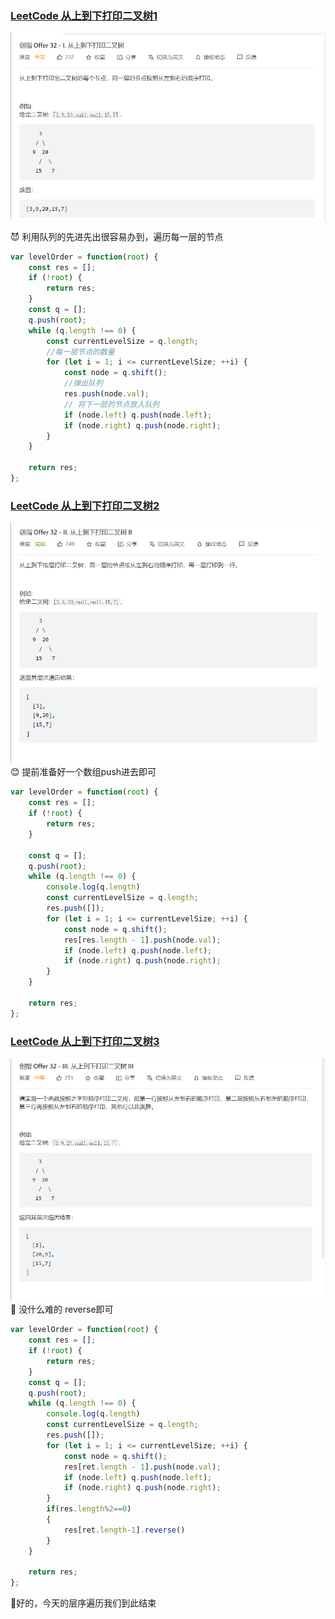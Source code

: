 ### [LeetCode  从上到下打印二叉树1](https://leetcode.cn/problems/cong-shang-dao-xia-da-yin-er-cha-shu-lcof/?envType=study-plan&id=lcof)

![alt](../../public/%E5%B1%82%E5%BA%8F%E9%81%8D%E5%8E%861.jpg)

:smiling_imp: 利用队列的先进先出很容易办到，遍历每一层的节点
```js
var levelOrder = function(root) {
    const res = [];
    if (!root) {
        return res;
    }
    const q = [];
    q.push(root);
    while (q.length !== 0) {
        const currentLevelSize = q.length;
        //每一层节点的数量
        for (let i = 1; i <= currentLevelSize; ++i) {
            const node = q.shift();
            //弹出队列
            res.push(node.val);
            // 将下一层的节点放入队列
            if (node.left) q.push(node.left);
            if (node.right) q.push(node.right);
        }
    }
        
    return res;
};


```

### [LeetCode 从上到下打印二叉树2](https://leetcode.cn/problems/cong-shang-dao-xia-da-yin-er-cha-shu-ii-lcof/?envType=study-plan&id=lcof)
![alt](../../public/%E5%B1%82%E5%BA%8F%E9%81%8D%E5%8E%862.jpg)
:blush: 提前准备好一个数组push进去即可
```js
var levelOrder = function(root) {
    const res = [];
    if (!root) {
        return res;
    }

    const q = [];
    q.push(root);
    while (q.length !== 0) {
        console.log(q.length)
        const currentLevelSize = q.length;
        res.push([]);
        for (let i = 1; i <= currentLevelSize; ++i) {
            const node = q.shift();
            res[res.length - 1].push(node.val);
            if (node.left) q.push(node.left);
            if (node.right) q.push(node.right);
        }
    }
        
    return res;
};

```

### [LeetCode 从上到下打印二叉树3](https://leetcode.cn/problems/cong-shang-dao-xia-da-yin-er-cha-shu-iii-lcof/?envType=study-plan&id=lcof)
![alt](../../public/%E5%B1%82%E6%9E%90%E9%81%8D%E5%8E%863.jpg)
:hugs: 没什么难的 reverse即可
```js
var levelOrder = function(root) {
    const res = [];
    if (!root) {
        return res;
    }
    const q = [];
    q.push(root);
    while (q.length !== 0) {
        console.log(q.length)
        const currentLevelSize = q.length;
        res.push([]);
        for (let i = 1; i <= currentLevelSize; ++i) {
            const node = q.shift();
            res[ret.length - 1].push(node.val);
            if (node.left) q.push(node.left);
            if (node.right) q.push(node.right);
        }
        if(res.length%2==0)
        {
            res[ret.length-1].reverse()
        }
    }
        
    return res;
};

```

:japanese_ogre:好的，今天的层序遍历我们到此结束